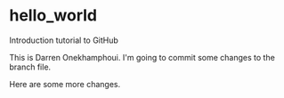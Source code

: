 # hello_world
Introduction tutorial to GitHub

This is Darren Onekhamphoui. I'm going to commit some changes to the branch file.

Here are some more changes.
